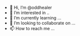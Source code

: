 - 👋 Hi, I’m @oddhealer
- 👀 I’m interested in ..
- 🌱 I’m currently learning ...
- 💞️ I’m looking to collaborate on ...
- 📫 How to reach me ...

<!---
oddhealer/oddhealer is a ✨ special ✨ repository because its `README.md` (this file) appears on your GitHub profile.
You can click the Preview link to take a look at your changes.
--->
